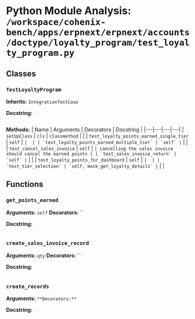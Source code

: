 # Python Module Analysis: `/workspace/cohenix-bench/apps/erpnext/erpnext/accounts/doctype/loyalty_program/test_loyalty_program.py`

## Classes

### `TestLoyaltyProgram`
**Inherits:** `IntegrationTestCase`


**Docstring:**
```

```

**Methods:**
| Name | Arguments | Decorators | Docstring |
|---|---|---|---|
| `setUpClass` | `cls` | `classmethod` |  |
| `test_loyalty_points_earned_single_tier` | `self` | `` |  |
| `test_loyalty_points_earned_multiple_tier` | `self` | `` |  |
| `test_cancel_sales_invoice` | `self` | `` | cancelling the sales invoice should cancel the earned points |
| `test_sales_invoice_return` | `self` | `` |  |
| `test_loyalty_points_for_dashboard` | `self` | `` |  |
| `test_tier_selection` | `self, mock_get_loyalty_details` | `` |  |





## Functions

### `get_points_earned`
**Arguments:** `self`
**Decorators:** ``

**Docstring:**
```

```
### `create_sales_invoice_record`
**Arguments:** `qty`
**Decorators:** ``

**Docstring:**
```

```
### `create_records`
**Arguments:** ``
**Decorators:** ``

**Docstring:**
```

```

